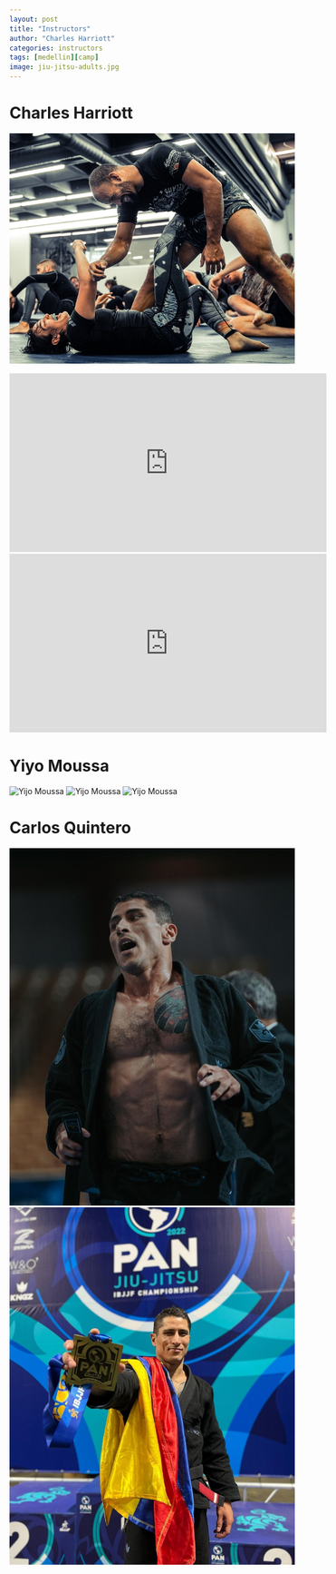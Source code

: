 ```yaml
---
layout: post
title: "Instructors"
author: "Charles Harriott"
categories: instructors
tags: [medellin][camp]
image: jiu-jitsu-adults.jpg
---
```


# Charles Harriott
 ![Charles Harriott](assets/img/charles3.jpg)
<iframe width="560" height="315" src="https://www.youtube.com/embed/Vbqz4SjSE7A" frameborder="0" allowfullscreen></iframe>

<iframe width="560" height="315" src="https://www.youtube.com/embed/4IEkpBAajZM" frameborder="0" allowfullscreen></iframe>

# Yiyo Moussa

 ![Yijo Moussa](assets/img/yiyo1.jpg)
 ![Yijo Moussa](assets/img/yiyo2.jpg)
 ![Yijo Moussa](assets/img/yiyo3.jpg)

# Carlos Quintero

 ![Carlos Quintero](assets/img/carlos2.jpg)
 ![Carlos Quintero](assets/img/carlos3.jpg)
